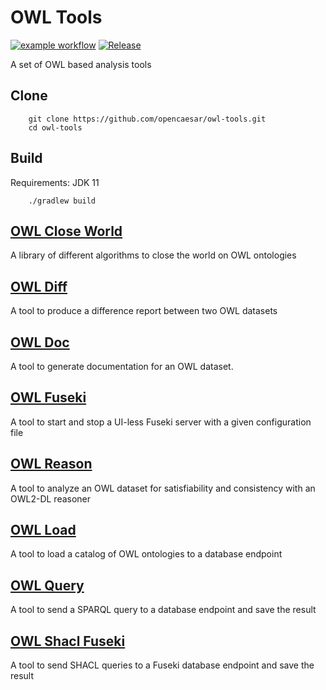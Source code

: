 # OWL Tools

[![example workflow](https://github.com/opencaesar/owl-tools/actions/workflows/ci.yml/badge.svg)](https://github.com/opencaesar/owl-tools/actions/workflows/ci.yml)
[![Release](https://img.shields.io/github/v/release/opencaesar/owl-tools?label=Release)](https://github.com/opencaesar/owl-tools/releases/latest)

A set of OWL based analysis tools

## Clone
```
    git clone https://github.com/opencaesar/owl-tools.git
    cd owl-tools
```
      
## Build
Requirements: JDK 11
```
    ./gradlew build
```

## [OWL Close World](owl-close-world/README.md)

A library of different algorithms to close the world on OWL ontologies

## [OWL Diff](owl-diff/README.md)

A tool to produce a difference report between two OWL datasets

## [OWL Doc](owl-doc/README.md)

A tool to generate documentation for an OWL dataset.

## [OWL Fuseki](owl-fuseki/README.md)

A tool to start and stop a UI-less Fuseki server with a given configuration file

## [OWL Reason](owl-reason/README.md)

A tool to analyze an OWL dataset for satisfiability and consistency with an OWL2-DL reasoner

## [OWL Load](owl-load/README.md)

A tool to load a catalog of OWL ontologies to a database endpoint

## [OWL Query](owl-query/README.md)

A tool to send a SPARQL query to a database endpoint and save the result

## [OWL Shacl Fuseki](owl-shacl-fuseki/README.md)

A tool to send SHACL queries to a Fuseki database endpoint and save the result
